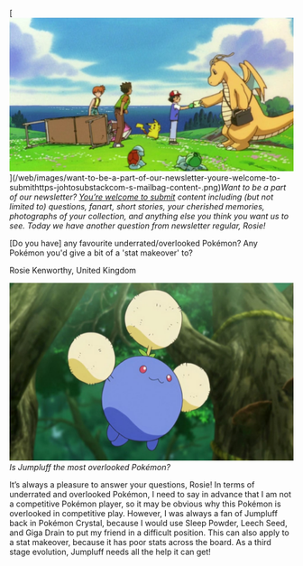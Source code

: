 

[![Want to be a part of our newsletter? [You’re welcome to submit](https://johto.substack.com/s/mailbag) content including (but not limited to) questions, fanart, short stories, your cherished memories, photographs of your collection, and anything else you think you want us to see. Today we have another question from newsletter regular, Rosie!](/web/images/want-to-be-a-part-of-our-newsletter-youre-welcome-to-submithttps-johtosubstackcom-s-mailbag-content-.png)](/web/images/want-to-be-a-part-of-our-newsletter-youre-welcome-to-submithttps-johtosubstackcom-s-mailbag-content-.png)*Want to be a part of our newsletter? [You’re welcome to submit](https://johto.substack.com/s/mailbag) content including (but not limited to) questions, fanart, short stories, your cherished memories, photographs of your collection, and anything else you think you want us to see. Today we have another question from newsletter regular, Rosie!*



\[Do you have\] any favourite underrated/overlooked Pokémon? Any Pokémon you'd give a bit of a 'stat makeover' to?

Rosie Kenworthy, United Kingdom



[![Is Jumpluff the most overlooked Pokémon?](/web/images/is-jumpluff-the-most-overlooked-pokemon.jpeg)](/web/images/is-jumpluff-the-most-overlooked-pokemon.jpeg)*Is Jumpluff the most overlooked Pokémon?*



It’s always a pleasure to answer your questions, Rosie! In terms of underrated and overlooked Pokémon, I need to say in advance that I am not a competitive Pokémon player, so it may be obvious why this Pokémon is overlooked in competitive play. However, I was always a fan of Jumpluff back in Pokémon Crystal, because I would use Sleep Powder, Leech Seed, and Giga Drain to put my friend in a difficult position. This can also apply to a stat makeover, because it has poor stats across the board. As a third stage evolution, Jumpluff needs all the help it can get!